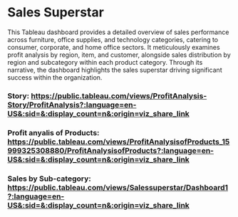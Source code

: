 # Sales Superstar
This Tableau dashboard provides a detailed overview of sales performance across furniture, office supplies, and technology categories, catering to consumer, corporate, and home office sectors. It meticulously examines profit analysis by region, item, and customer, alongside sales distribution by region and subcategory within each product category. Through its narrative, the dashboard highlights the sales superstar driving significant success within the organization.  

### Story: https://public.tableau.com/views/ProfitAnalysis-Story/ProfitAnalysis?:language=en-US&:sid=&:display_count=n&:origin=viz_share_link  

### Profit anyalis of Products: https://public.tableau.com/views/ProfitAnalysisofProducts_15999325308880/ProfitAnalysisofProducts?:language=en-US&:sid=&:display_count=n&:origin=viz_share_link  

### Sales by Sub-category: https://public.tableau.com/views/Salessuperstar/Dashboard1?:language=en-US&:sid=&:display_count=n&:origin=viz_share_link

